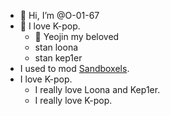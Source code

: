 - 👋 Hi, I’m @O-01-67
- 👀 I love K-pop.
    - 🧡 Yeojin my beloved
    - stan loona
    - stan kep1er
- I used to mod [Sandboxels](https://github.com/slweeb/sandboxels).
- I love K-pop.
    - I really love Loona and Kep1er.
    - I really love K-pop.
<!---
- 📫 You can reach me by losing The Game.
- 💞️ I’m looking to collaborate on making people stan LOOΠΔ and also something else. Also, I'm feeling lonely and I wish I'd find a lover [who is also a girl] that could hold me.
--->
